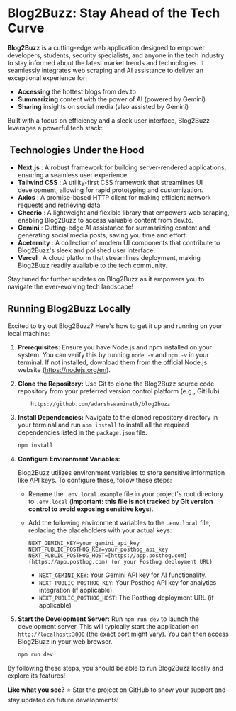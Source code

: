 #  Blog2Buzz: Stay Ahead of the Tech Curve

**Blog2Buzz** is a cutting-edge web application designed to empower developers, students, security specialists, and anyone in the tech industry to stay informed about the latest market trends and technologies. It seamlessly integrates web scraping and AI assistance to deliver an exceptional experience for:

* **Accessing** the hottest blogs from dev.to
* **Summarizing** content with the power of AI (powered by Gemini)
* **Sharing** insights on social media (also assisted by Gemini)

Built with a focus on efficiency and a sleek user interface, Blog2Buzz leverages a powerful tech stack:

## ️ Technologies Under the Hood

* **Next.js** : A robust framework for building server-rendered applications, ensuring a seamless user experience.
* **Tailwind CSS** : A utility-first CSS framework that streamlines UI development, allowing for rapid prototyping and customization.
* **Axios** : A promise-based HTTP client for making efficient network requests and retrieving data.
* **Cheerio** : A lightweight and flexible library that empowers web scraping, enabling Blog2Buzz to access valuable content from dev.to.
* **Gemini** : Cutting-edge AI assistance for summarizing content and generating social media posts, saving you time and effort.
* **Aceternity** : A collection of modern UI components that contribute to Blog2Buzz's sleek and polished user interface.
* **Vercel** : A cloud platform that streamlines deployment, making Blog2Buzz readily available to the tech community.

Stay tuned for further updates on Blog2Buzz as it empowers you to navigate the ever-evolving tech landscape!

##   Running Blog2Buzz Locally

Excited to try out Blog2Buzz? Here's how to get it up and running on your local machine:

1. **Prerequisites:** Ensure you have Node.js and npm installed on your system. You can verify this by running `node -v` and `npm -v` in your terminal. If not installed, download them from the official Node.js website (https://nodejs.org/en).
2. **Clone the Repository:** Use Git to clone the Blog2Buzz source code repository from your preferred version control platform (e.g., GitHub).

    ```bash 
        https://github.com/adarshswaminath/blog2buzz
    ```

3. **Install Dependencies:** Navigate to the cloned repository directory in your terminal and run `npm install`  to install all the required dependencies listed in the `package.json` file.

    ```bash 
    npm install
    ```

4. **Configure Environment Variables:**

   Blog2Buzz utilizes environment variables to store sensitive information like API keys. To configure these, follow these steps:

     - Rename the `.env.local.example` file in your project's root directory to `.env.local` (**important: this file is not tracked by Git version control to avoid exposing sensitive keys**).
     - Add the following environment variables to the `.env.local` file, replacing the placeholders with your actual keys:

       ```
       NEXT_GEMINI_KEY=your_gemini_api_key
       NEXT_PUBLIC_POSTHOG_KEY=your_posthog_api_key
       NEXT_PUBLIC_POSTHOG_HOST=[https://app.posthog.com](https://app.posthog.com) (or your Posthog deployment URL)
       ```

       - `NEXT_GEMINI_KEY`: Your Gemini API key for AI functionality.
       - `NEXT_PUBLIC_POSTHOG_KEY`: Your Posthog API key for analytics integration (if applicable).
       - `NEXT_PUBLIC_POSTHOG_HOST`: The Posthog deployment URL (if applicable)
5. **Start the Development Server:** Run `npm run dev`  to launch the development server. This will typically start the application on `http://localhost:3000` (the exact port might vary). You can then access Blog2Buzz in your web browser.
    ```bash
    npm run dev
    ```



By following these steps, you should be able to run Blog2Buzz locally and explore its features!



**Like what you see?**  ⭐ Star the project on GitHub to show your support and stay updated on future developments!
